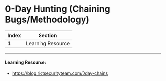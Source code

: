 # 0-Day Hunting (Chaining Bugs/Methodology)

Index | Section
--- | ---
**1** | Learning Resource

___


#### Learning Resource: 

* https://blog.riotsecurityteam.com/0day-chains

